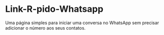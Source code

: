 # Link-R-pido-Whatsapp
Uma página simples para iniciar uma conversa no WhatsApp sem precisar adicionar o número aos seus contatos.
